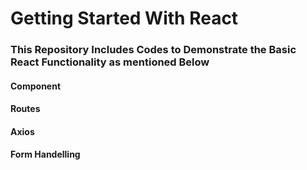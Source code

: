 # Getting Started With React 

### This Repository Includes Codes to Demonstrate the Basic React Functionality as mentioned Below

#### Component
#### Routes
#### Axios
#### Form Handelling 



